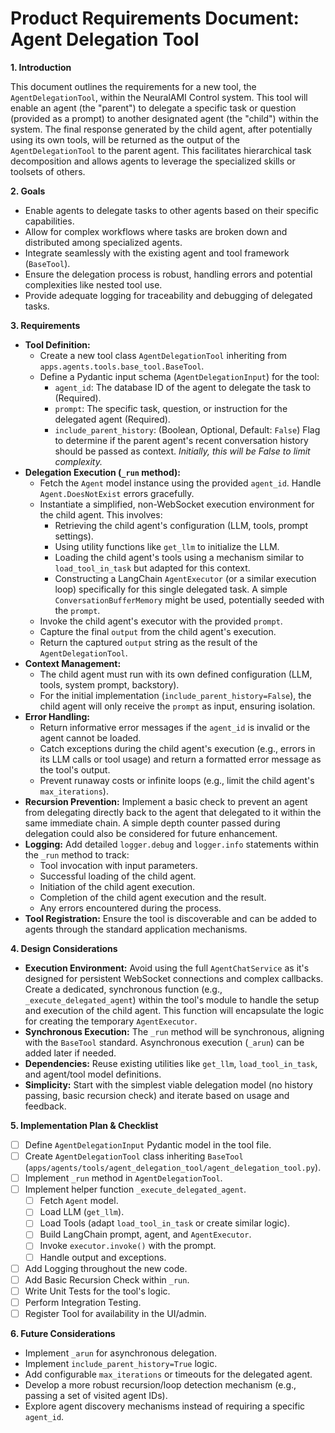 # Product Requirements Document: Agent Delegation Tool

**1. Introduction**

This document outlines the requirements for a new tool, the `AgentDelegationTool`, within the NeuralAMI Control system. This tool will enable an agent (the "parent") to delegate a specific task or question (provided as a prompt) to another designated agent (the "child") within the system. The final response generated by the child agent, after potentially using its own tools, will be returned as the output of the `AgentDelegationTool` to the parent agent. This facilitates hierarchical task decomposition and allows agents to leverage the specialized skills or toolsets of others.

**2. Goals**

*   Enable agents to delegate tasks to other agents based on their specific capabilities.
*   Allow for complex workflows where tasks are broken down and distributed among specialized agents.
*   Integrate seamlessly with the existing agent and tool framework (`BaseTool`).
*   Ensure the delegation process is robust, handling errors and potential complexities like nested tool use.
*   Provide adequate logging for traceability and debugging of delegated tasks.

**3. Requirements**

*   **Tool Definition:**
    *   Create a new tool class `AgentDelegationTool` inheriting from `apps.agents.tools.base_tool.BaseTool`.
    *   Define a Pydantic input schema (`AgentDelegationInput`) for the tool:
        *   `agent_id`: The database ID of the agent to delegate the task to (Required).
        *   `prompt`: The specific task, question, or instruction for the delegated agent (Required).
        *   `include_parent_history`: (Boolean, Optional, Default: `False`) Flag to determine if the parent agent's recent conversation history should be passed as context. *Initially, this will be False to limit complexity.*
*   **Delegation Execution (`_run` method):**
    *   Fetch the `Agent` model instance using the provided `agent_id`. Handle `Agent.DoesNotExist` errors gracefully.
    *   Instantiate a simplified, non-WebSocket execution environment for the child agent. This involves:
        *   Retrieving the child agent's configuration (LLM, tools, prompt settings).
        *   Using utility functions like `get_llm` to initialize the LLM.
        *   Loading the child agent's tools using a mechanism similar to `load_tool_in_task` but adapted for this context.
        *   Constructing a LangChain `AgentExecutor` (or a similar execution loop) specifically for this single delegated task. A simple `ConversationBufferMemory` might be used, potentially seeded with the `prompt`.
    *   Invoke the child agent's executor with the provided `prompt`.
    *   Capture the final `output` from the child agent's execution.
    *   Return the captured `output` string as the result of the `AgentDelegationTool`.
*   **Context Management:**
    *   The child agent must run with its own defined configuration (LLM, tools, system prompt, backstory).
    *   For the initial implementation (`include_parent_history=False`), the child agent will only receive the `prompt` as input, ensuring isolation.
*   **Error Handling:**
    *   Return informative error messages if the `agent_id` is invalid or the agent cannot be loaded.
    *   Catch exceptions during the child agent's execution (e.g., errors in its LLM calls or tool usage) and return a formatted error message as the tool's output.
    *   Prevent runaway costs or infinite loops (e.g., limit the child agent's `max_iterations`).
*   **Recursion Prevention:** Implement a basic check to prevent an agent from delegating directly back to the agent that delegated to it within the same immediate chain. A simple depth counter passed during delegation could also be considered for future enhancement.
*   **Logging:** Add detailed `logger.debug` and `logger.info` statements within the `_run` method to track:
    *   Tool invocation with input parameters.
    *   Successful loading of the child agent.
    *   Initiation of the child agent execution.
    *   Completion of the child agent execution and the result.
    *   Any errors encountered during the process.
*   **Tool Registration:** Ensure the tool is discoverable and can be added to agents through the standard application mechanisms.

**4. Design Considerations**

*   **Execution Environment:** Avoid using the full `AgentChatService` as it's designed for persistent WebSocket connections and complex callbacks. Create a dedicated, synchronous function (e.g., `_execute_delegated_agent`) within the tool's module to handle the setup and execution of the child agent. This function will encapsulate the logic for creating the temporary `AgentExecutor`.
*   **Synchronous Execution:** The `_run` method will be synchronous, aligning with the `BaseTool` standard. Asynchronous execution (`_arun`) can be added later if needed.
*   **Dependencies:** Reuse existing utilities like `get_llm`, `load_tool_in_task`, and agent/tool model definitions.
*   **Simplicity:** Start with the simplest viable delegation model (no history passing, basic recursion check) and iterate based on usage and feedback.

**5. Implementation Plan & Checklist**

- [ ] Define `AgentDelegationInput` Pydantic model in the tool file.
- [ ] Create `AgentDelegationTool` class inheriting `BaseTool` (`apps/agents/tools/agent_delegation_tool/agent_delegation_tool.py`).
- [ ] Implement `_run` method in `AgentDelegationTool`.
- [ ] Implement helper function `_execute_delegated_agent`.
  - [ ] Fetch `Agent` model.
  - [ ] Load LLM (`get_llm`).
  - [ ] Load Tools (adapt `load_tool_in_task` or create similar logic).
  - [ ] Build LangChain prompt, agent, and `AgentExecutor`.
  - [ ] Invoke `executor.invoke()` with the prompt.
  - [ ] Handle output and exceptions.
- [ ] Add Logging throughout the new code.
- [ ] Add Basic Recursion Check within `_run`.
- [ ] Write Unit Tests for the tool's logic.
- [ ] Perform Integration Testing.
- [ ] Register Tool for availability in the UI/admin.

**6. Future Considerations**

*   Implement `_arun` for asynchronous delegation.
*   Implement `include_parent_history=True` logic.
*   Add configurable `max_iterations` or timeouts for the delegated agent.
*   Develop a more robust recursion/loop detection mechanism (e.g., passing a set of visited agent IDs).
*   Explore agent discovery mechanisms instead of requiring a specific `agent_id`.
